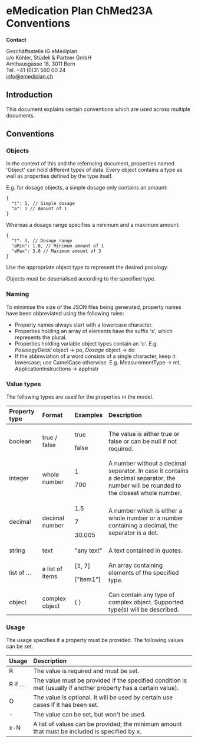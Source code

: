 # eMedication Plan ChMed23A Conventions

**Contact**

Geschäftsstelle IG eMediplan<br>
c/o Köhler, Stüdeli & Partner GmbH<br>
Amthausgasse 18, 3011 Bern<br>
Tel. +41 (0)31 560 00 24<br>
info@emediplan.ch

## Introduction

This document explains certain conventions which are used across multiple documents.

## Conventions

### Objects

In the context of this and the referncing document, properties named 'Object' can hold different types of data. Every object contains a type as well as properties defined by the type itself.

E.g. for dosage objects, a simple dosage only contains an amount:

```json5
{
  "t": 1, // Simple dosage
  "a": 1 // Amount of 1
}
```

Whereas a dosage range specifies a minimum and a maximum amount:

```json5
{
  "t": 3, // Dosage range
  "aMin": 1.0, // Minimum amount of 1
  "aMax": 3.0 // Maximum amount of 3
}
```

Use the appropriate object type to represent the desired posology.

Objects must be deserialised according to the specified type.

### Naming

To minimise the size of the JSON files being generated, property names have been abbreviated using the following rules:

- Property names always start with a lowercase character.
- Properties holding an array of elements have the suffix 's', which represents the plural.
- Properties holding variable object types contain an 'o'. E.g. *PosologyDetail* object -> po, *Dosage* object -> do
- If the abbreviation of a word consists of a single character, keep it lowercase; use CamelCase otherwise. E.g. MeasurementType -> mt, ApplicationInstructions -> appInstr

### Value types

The following types are used for the properties in the model.

|**Property type**|**Format**|**Examples**|**Description**|
| :- | :- | :- | :- |
|boolean|true / false|<p>true</p><p>false</p>|The value is either true or false or can be null if not required.|
|integer|whole number|<p>1</p><p>700</p>|A number without a decimal separator. In case it contains a decimal separator, the number will be rounded to the closest whole number.|
|decimal|decimal number|<p>1\.5</p><p>7</p><p>30\.005</p>|A number which is either a whole number or a number containing a decimal, the separator is a dot.|
|string|text|"any text"|A text contained in quotes.|
|list of …|a list of items|<p>[1, 7]</p><p>["item1"]</p>|An array containing elements of the specified type.|
|object|complex object|{ }|Can contain any type of complex object. Supported type(s) will be described.|

### Usage

The usage specifies if a property must be provided. The following values can be set.

|**Usage**|**Description**|
| :- | :- |
|R|The value is required and must be set.|
|R if …|The value must be provided if the specified condition is met (usually if another property has a certain value).|
|O|The value is optional. It will be used by certain use cases if it has been set.|
|-|The value can be set, but won't be used.|
|x-N|A list of values can be provided; the minimum amount that must be included is specified by x.|
